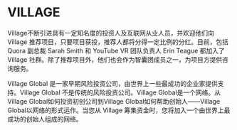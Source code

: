 # 

# VILLAGE

Village不断引进具有一定知名度的投资人及互联网从业人员，并欢迎他们向 Village 推荐项目，只要项目获投，推荐人都将分得一定比例的分红。目前，包括 Quora 副总裁 Sarah Smith 和 YouTube VR 团队负责人 Erin Teague 都加入了 Village 社群。除了推荐项目外，他们也会作为智囊团成员之一，为项目方提供咨询服务。

Village Global 是一家早期风险投资公司，由世界上一些最成功的企业家提供支持。Village Global 不是传统的风险投资公司。Village Global是一个网络。从Village Global如何投资初创公司到Village Global如何帮助创始人——Village Global以网络的形式运作。当您从 Village 筹集资金时，您将加入一个由世界上最成功的创始人组成的网络。

